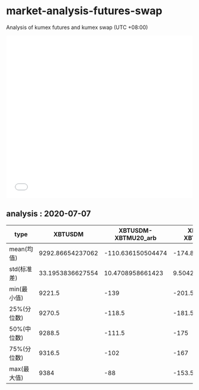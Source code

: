 # market-analysis-futures-swap
Analysis of kumex futures and kumex swap (UTC +08:00)

<iframe width="100%" height="440" src="./data.html" frameborder="no" border="0" scrolling="no"></iframe>

## analysis : 2020-07-07

type|XBTUSDM|XBTUSDM-XBTMU20_arb|XBTUSDM-XBTMZ20_arb|
---|---|---|---
mean(均值) | 9292.86654237062 | -110.636150504474 | -174.854999888801
std(标准差) | 33.1953836627554 | 10.4708958661423 | 9.5042997207315
min(最小值) | 9221.5 | -139 | -201.5
25%(分位数) | 9270.5 | -118.5 | -181.5
50%(中位数) | 9288.5 | -111.5 | -175
75%(分位数) | 9316.5 | -102 | -167
max(最大值) | 9384 | -88 | -153.5
